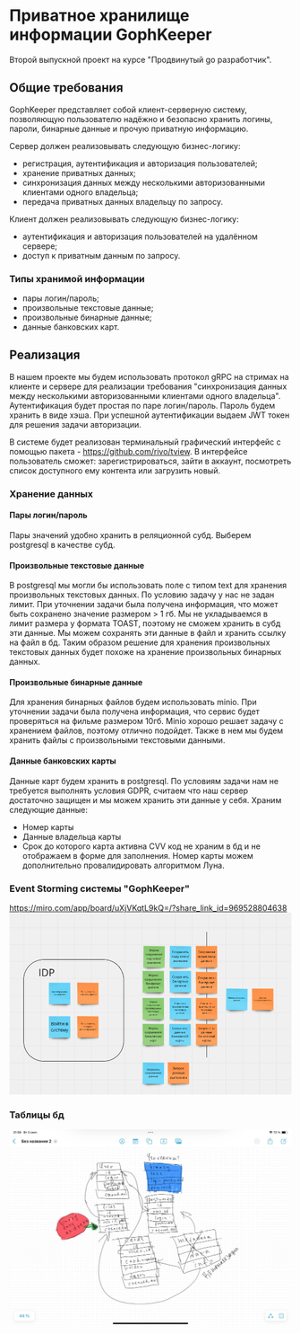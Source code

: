 # Приватное хранилище информации GophKeeper
Второй выпускной проект на курсе "Продвинутый go разработчик".
## Общие требования
GophKeeper представляет собой клиент-серверную систему, позволяющую пользователю надёжно и безопасно хранить логины, пароли, бинарные данные и прочую приватную информацию.

Сервер должен реализовывать следующую бизнес-логику:
- регистрация, аутентификация и авторизация пользователей;
- хранение приватных данных;
- синхронизация данных между несколькими авторизованными клиентами одного владельца;
- передача приватных данных владельцу по запросу.

Клиент должен реализовывать следующую бизнес-логику:

- аутентификация и авторизация пользователей на удалённом сервере;
- доступ к приватным данным по запросу.

### Типы хранимой информации

- пары логин/пароль;
- произвольные текстовые данные;
- произвольные бинарные данные;
- данные банковских карт.

## Реализация

В нашем проекте мы будем использовать протокол gRPC на стримах на клиенте и сервере для реализации требования 
"синхронизация данных между несколькими авторизованными клиентами одного владельца".
Аутентификация будет простая по паре логин/пароль. Пароль будем хранить в виде хэша. При успешной аутентификации выдаем
JWT токен для решения задачи авторизации.

В системе будет реализован терминальный графический интерфейс с помощью пакета - https://github.com/rivo/tview.
В интерфейсе пользователь сможет: зарегистрироваться, зайти в аккаунт, посмотреть список доступного ему контента или загрузить новый.

### Хранение данных
#### Пары логин/пароль
Пары значений удобно хранить в реляционной субд. Выберем postgresql в качестве субд.
#### Произвольные текстовые данные
В postgresql мы могли бы использовать поле с типом text для хранения произвольных текстовых данных.
По условию задачу у нас не задан лимит. При уточнении задачи была получена информация, что может быть сохранено значение
размером > 1 гб. Мы не укладываемся в лимит размера у формата TOAST, поэтому не сможем хранить в субд эти данные. Мы можем 
сохранять эти данные в файл и хранить ссылку на файл в бд. Таким образом решение для хранения произвольных текстовых данных
будет похоже на хранение произвольных бинарных данных.
#### Произвольные бинарные данные
Для хранения бинарных файлов будем использовать minio. При уточнении задачи была получена информация, что 
сервис будет проверяться на фильме размером 10гб. Minio хорошо решает задачу с хранением файлов, поэтому отлично подойдет.
Также в нем мы будем хранить файлы с произвольными текстовыми данными.
#### Данные банковских карты
Данные карт будем хранить в postgresql. По условиям задачи нам не требуется выполнять условия GDPR, считаем что наш сервер
достаточно защищен и мы можем хранить эти данные у себя. Храним следующие данные:
- Номер карты
- Данные владельца карты
- Срок до которого карта активна
CVV код не храним в бд и не отображаем в форме для заполнения. Номер карты можем дополнительно провалидировать алгоритмом Луна.

### Event Storming системы "GophKeeper"
https://miro.com/app/board/uXjVKqtL9kQ=/?share_link_id=969528804638
![doc/es1.png](doc/es1.png)
### Таблицы бд
![doc/image2.jpg](doc/image2.jpg)


